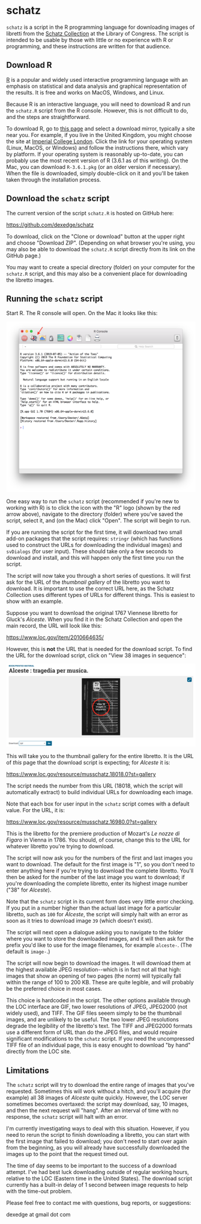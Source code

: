 # schatz
`schatz` is a script in the R programming language for downloading images of libretti from the [Schatz Collection](https://www.loc.gov/collections/albert-schatz/) at the Library of Congress. The script is intended to be usable by those with little or no experience with R or programming, and these instructions are written for that audience.

## Download R

[R](https://www.r-project.org) is a popular and widely used interactive programming language with an  emphasis on statistical and data analysis and graphical representation of the results. It is free and works on MacOS, Windows, and Linux.

Because R is an interactive language, you will need to download R and run the `schatz.R` script from the R console. However, this is not difficult to do, and the steps are straightforward.

To download R, go to [this page](https://cran.r-project.org/mirrors.html) and select a download mirror, typically a site near you. For example, if you live in the United Kingdom, you might choose the site at [Imperial College London](https://cran.ma.imperial.ac.uk). Click the link for your operating system (Linux, MacOS, or Windows) and follow the instructions there, which vary by platform. If your operating system is reasonably up-to-date, you can probably use the most recent version of R (3.6.1 as of this writing). On the Mac, you can download `R-3.6.1.pkg` (or an older version if necessary). When the file is downloaded, simply double-click on it and you'll be taken taken through the installation process.

## Download the `schatz` script

The current version of the script `schatz.R` is hosted on GitHub here:

https://github.com/dexedge/schatz

To download, click on the "Clone or download" button at the upper right and choose "Download ZIP". (Depending on what browser you're using, you may also be able to download the `schatz.R` script directly from its link on the GitHub page.) 

You may want to create a special directory (folder) on your computer for the `schatz.R` script, and this may also be a convenient place for downloading the libretto images.

## Running the `schatz` script

Start R. The R console will open. On the Mac it looks like this:

![R console on the Mac](R-console.png)

One easy way to run the `schatz` script (recommended if you're new to working with R) is to click the icon with the "R" logo (shown by the red arrow above), navigate to the directory (folder) where you've saved the script, select it, and (on the Mac) click "Open". The script will begin to run.

If you are running the script for the first time, it will download two small add-on packages that the script requires: `stringr` (which has functions  used to construct the URLs for downloading the individual images) and `svDialogs` (for user input). These should take only a few seconds to download and install, and this will happen only the first time you run the script.

The script will now take you through a short series of questions. It will first ask for the URL of the *thumbnail gallery* of the libretto you want to download. It is important to use the correct URL here, as the Schatz Collection uses different types of URLs for different things. This is easiest to show with an example.

Suppose you want to download the original 1767 Viennese libretto for Gluck's *Alceste*. When you find it in the Schatz Collection and open the main record, the URL will look like this:

https://www.loc.gov/item/2010664635/

However, this is **not** the URL that is needed for the download script. To find the URL for the download script, click on "View 38 images in sequence":

!["Alceste" main page](Alceste.png)

This will take you to the thumbnail gallery for the entire libretto. It is the URL of *this* page that the download script is expecting; for *Alceste* it is:

https://www.loc.gov/resource/musschatz.18018.0?st=gallery

The script needs the number from this URL (18018, which the script will automatically extract) to build individual URLs for downloading each image.

Note that each box for user input in the `schatz` script comes with a default value. For the URL, it is:

https://www.loc.gov/resource/musschatz.16980.0?st=gallery

This is the libretto for the premiere production of Mozart's *Le nozze di Figaro* in Vienna in 1786. You should, of course, change this to the URL for whatever libretto you're trying to download.

The script will now ask you for the numbers of the first and last images you want to download. The default for the first image is "1", so you don't need to enter anything here if you're trying to download the complete libretto. You'll then be asked for the number of the last image you want to download; if you're downloading the complete libretto, enter its highest image number ("38" for *Alceste*). 

Note that the `schatz` script in its current form does very little error checking. If you put in a number higher than the actual last image for a particular libretto, such as `100` for *Alceste*, the script will simply halt with an error as soon as it tries to download image `39` (which doesn't exist).

The script will next open a dialogue asking you to navigate to the folder where you want to store the downloaded images, and it will then ask for the prefix you'd like to use for the image filenames, for example `alceste-`. (The default is `image-`.)

The script will now begin to download the images. It will download them at the highest available JPEG resolution--which is in fact not all that high: images that show an opening of two pages (the norm) will typically fall within the range of 100 to 200 KB. These are quite legible, and will probably be the preferred choice in most cases.

This choice is hardcoded in the script. The other options available through the LOC interface are GIF, two lower resolutions of JPEG, JPEG2000 (not widely used), and TIFF. The GIF files seeem simply to be the thumbnail images, and are unlikely to be useful. The two lower JPEG resolutions degrade the legibility of the libretto's text. The TIFF and JPEG2000 formats use a different form of URL than do the JPEG files, and would require significant modifications to the `schatz` script. If you need the uncompressed TIFF file of an individual page, this is easy enought to download "by hand" directly from the LOC site.

## Limitations

The `schatz` script will try to download the entire range of images that you've requested. Sometimes this will work without a hitch, and you'll acquire (for example) all 38 images of *Alceste* quite quickly. However, the LOC server sometimes becomes overtaxed: the script may download, say, 10 images, and then the next request will "hang". After an interval of time with no response, the `schatz` script will halt with an error. 

I'm currently investigating ways to deal with this situation. However, if you need to rerun the script to finish downloading a libretto, you can start with the first image that failed to download; you don't need to start over again from the beginning, as you will already have successfully downloaded the images up to the point that the request timed out.

The time of day seems to be important to the success of a download attempt. I've had best luck downloading outside of regular working hours, relative to the LOC (Eastern time in the United States). The download script currently has a built-in delay of 1 second between image requests to help with the time-out problem.

Please feel free to contact me with questions, bug reports, or suggestions:

dexedge at gmail dot com

